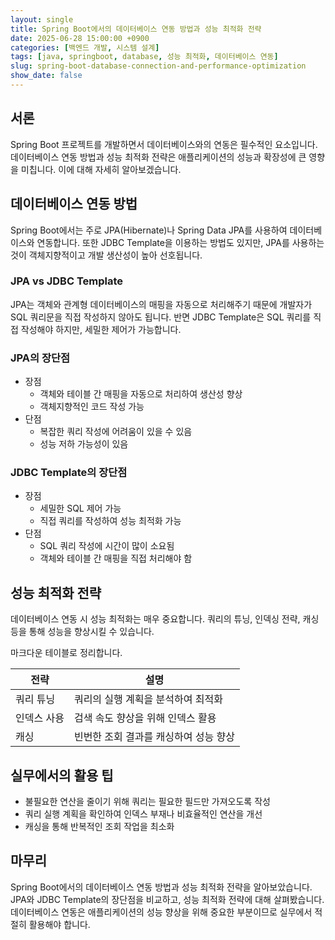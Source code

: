 ```yaml
---
layout: single
title: Spring Boot에서의 데이터베이스 연동 방법과 성능 최적화 전략
date: 2025-06-28 15:00:00 +0900
categories: [백엔드 개발, 시스템 설계]
tags: [java, springboot, database, 성능 최적화, 데이터베이스 연동]
slug: spring-boot-database-connection-and-performance-optimization
show_date: false
---
```


## 서론
Spring Boot 프로젝트를 개발하면서 데이터베이스와의 연동은 필수적인 요소입니다. 데이터베이스 연동 방법과 성능 최적화 전략은 애플리케이션의 성능과 확장성에 큰 영향을 미칩니다. 이에 대해 자세히 알아보겠습니다.

## 데이터베이스 연동 방법
Spring Boot에서는 주로 JPA(Hibernate)나 Spring Data JPA를 사용하여 데이터베이스와 연동합니다. 또한 JDBC Template을 이용하는 방법도 있지만, JPA를 사용하는 것이 객체지향적이고 개발 생산성이 높아 선호됩니다.

### JPA vs JDBC Template
JPA는 객체와 관계형 데이터베이스의 매핑을 자동으로 처리해주기 때문에 개발자가 SQL 쿼리문을 직접 작성하지 않아도 됩니다. 반면 JDBC Template은 SQL 쿼리를 직접 작성해야 하지만, 세밀한 제어가 가능합니다.

### JPA의 장단점
- 장점
  - 객체와 테이블 간 매핑을 자동으로 처리하여 생산성 향상
  - 객체지향적인 코드 작성 가능
- 단점
  - 복잡한 쿼리 작성에 어려움이 있을 수 있음
  - 성능 저하 가능성이 있음

### JDBC Template의 장단점
- 장점
  - 세밀한 SQL 제어 가능
  - 직접 쿼리를 작성하여 성능 최적화 가능
- 단점
  - SQL 쿼리 작성에 시간이 많이 소요됨
  - 객체와 테이블 간 매핑을 직접 처리해야 함

## 성능 최적화 전략
데이터베이스 연동 시 성능 최적화는 매우 중요합니다. 쿼리의 튜닝, 인덱싱 전략, 캐싱 등을 통해 성능을 향상시킬 수 있습니다.

마크다운 테이블로 정리합니다.

| 전략           | 설명                                       |
|----------------|-------------------------------------------|
| 쿼리 튜닝      | 쿼리의 실행 계획을 분석하여 최적화         |
| 인덱스 사용     | 검색 속도 향상을 위해 인덱스 활용          |
| 캐싱           | 빈번한 조회 결과를 캐싱하여 성능 향상      |

## 실무에서의 활용 팁
- 불필요한 연산을 줄이기 위해 쿼리는 필요한 필드만 가져오도록 작성
- 쿼리 실행 계획을 확인하여 인덱스 부재나 비효율적인 연산을 개선
- 캐싱을 통해 반복적인 조회 작업을 최소화

## 마무리
Spring Boot에서의 데이터베이스 연동 방법과 성능 최적화 전략을 알아보았습니다. JPA와 JDBC Template의 장단점을 비교하고, 성능 최적화 전략에 대해 살펴봤습니다. 데이터베이스 연동은 애플리케이션의 성능 향상을 위해 중요한 부분이므로 실무에서 적절히 활용해야 합니다.